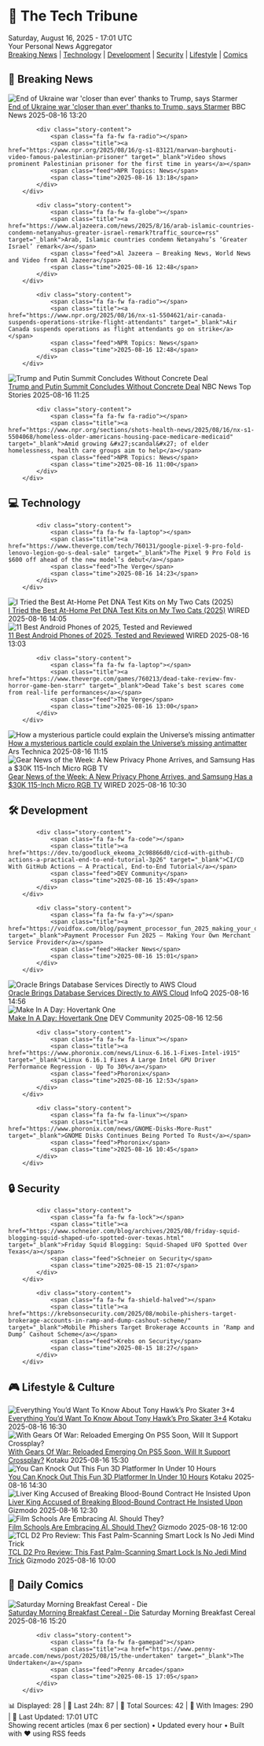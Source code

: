 <!-- Processing 54 RSS feeds at 2025-08-16 17:01:32 UTC -->
<!-- Processing: XKCD -->
<!-- Processing: Poorly Drawn Lines -->
<!-- Processing: Cyanide & Happiness -->
<!-- Processing: Questionable Content -->
<!-- Processing: Girl Genius -->
<!-- Processing: CNN Top Stories -->
<!-- Processing: BBC Breaking News -->
<!-- Processing: CBC News -->
<!-- Error processing https://rss.cbc.ca/lineup/topstories.xml: The read operation timed out -->
<!-- Processing: Reuters Top News -->
<!-- Processing: Reuters World News -->
<!-- Processing: Associated Press Breaking -->
<!-- Processing: ABC News Breaking -->
<!-- Processing: NBC News Breaking -->
<!-- Processing: Guardian World News -->
<!-- Processing: The Verge -->
<!-- Processing: Slashdot -->
<!-- Processing: Lobsters Python -->
<!-- Processing: StackOverflow Blog -->
<!-- Processing: Phoronix Linux News -->
<!-- Processing: OMG! Ubuntu -->
<!-- Processing: DistroWatch -->
<!-- Processing: InfoQ -->
<!-- Processing: Martin Fowler -->
<!-- Processing: The Pragmatic Engineer -->
<!-- Processing: Lifehacker -->
<!-- Processing: Kotaku -->
<!-- Processing: Krebs on Security -->
<!-- Processing: Schneier on Security -->
<!-- Generated 4 new posts out of 28 feeds processed -->
<div class="newspaper-header">
    <h1 class="newspaper-title">📰 The Tech Tribune</h1>
    <div class="newspaper-date">Saturday, August 16, 2025 - 17:01 UTC</div>
    <div class="newspaper-subtitle">Your Personal News Aggregator</div>
</div>

<div class="newspaper-nav">
    <a href="#breaking">Breaking News</a> |
    <a href="#tech">Technology</a> |
    <a href="#dev">Development</a> |
    <a href="#security">Security</a> |
    <a href="#lifestyle">Lifestyle</a> |
    <a href="#webcomics">Comics</a>
</div>

<div class="news-section breaking-news" id="breaking">
<h2 class="section-header">🚨 Breaking News</h2>
<div class="stories-container">
<div class="story">
            <img src="https://ichef.bbci.co.uk/ace/standard/240/cpsprodpb/b083/live/db40cfb0-7a9c-11f0-a69a-95efe7e2a480.jpg" alt="End of Ukraine war &#x27;closer than ever&#x27; thanks to Trump, says Starmer" class="story-image" loading="lazy" onerror="this.style.display='none'">
            <div class="story-content">
                <span class="fa fa-fw fa-flag"></span>
                <span class="title"><a href="https://www.bbc.com/news/articles/c78mve9209ro?at_medium=RSS&at_campaign=rss" target="_blank">End of Ukraine war &#x27;closer than ever&#x27; thanks to Trump, says Starmer</a></span>
                <span class="feed">BBC News</span>
                <span class="time">2025-08-16 13:20</span>
            </div>
        </div>
<div class="story">
            
            <div class="story-content">
                <span class="fa fa-fw fa-radio"></span>
                <span class="title"><a href="https://www.npr.org/2025/08/16/g-s1-83121/marwan-barghouti-video-famous-palestinian-prisoner" target="_blank">Video shows prominent Palestinian prisoner for the first time in years</a></span>
                <span class="feed">NPR Topics: News</span>
                <span class="time">2025-08-16 13:18</span>
            </div>
        </div>
<div class="story">
            
            <div class="story-content">
                <span class="fa fa-fw fa-globe"></span>
                <span class="title"><a href="https://www.aljazeera.com/news/2025/8/16/arab-islamic-countries-condemn-netanyahus-greater-israel-remark?traffic_source=rss" target="_blank">Arab, Islamic countries condemn Netanyahu’s ‘Greater Israel’ remark</a></span>
                <span class="feed">Al Jazeera – Breaking News, World News and Video from Al Jazeera</span>
                <span class="time">2025-08-16 12:48</span>
            </div>
        </div>
<div class="story">
            
            <div class="story-content">
                <span class="fa fa-fw fa-radio"></span>
                <span class="title"><a href="https://www.npr.org/2025/08/16/nx-s1-5504621/air-canada-suspends-operations-strike-flight-attendants" target="_blank">Air Canada suspends operations as flight attendants go on strike</a></span>
                <span class="feed">NPR Topics: News</span>
                <span class="time">2025-08-16 12:48</span>
            </div>
        </div>
<div class="story">
            <img src="https://media-cldnry.s-nbcnews.com/image/upload/t_fit_1500w/mpx/2704722219/2025_08/1755343501290_tdy_sat_alexander_trump_putin_meeting_250816_1920x1080-f9tzww.jpg" alt="Trump and Putin Summit Concludes Without Concrete Deal" class="story-image" loading="lazy" onerror="this.style.display='none'">
            <div class="story-content">
                <span class="fa fa-fw fa-broadcast-tower"></span>
                <span class="title"><a href="https://www.today.com/video/trump-and-putin-summit-ends-without-deal-on-war-in-ukraine-245136453606" target="_blank">Trump and Putin Summit Concludes Without Concrete Deal</a></span>
                <span class="feed">NBC News Top Stories</span>
                <span class="time">2025-08-16 11:25</span>
            </div>
        </div>
<div class="story">
            
            <div class="story-content">
                <span class="fa fa-fw fa-radio"></span>
                <span class="title"><a href="https://www.npr.org/sections/shots-health-news/2025/08/16/nx-s1-5504068/homeless-older-americans-housing-pace-medicare-medicaid" target="_blank">Amid growing &#x27;scandal&#x27; of elder homelessness, health care groups aim to help</a></span>
                <span class="feed">NPR Topics: News</span>
                <span class="time">2025-08-16 11:00</span>
            </div>
        </div>
</div>
</div>
<div class="news-section tech-news" id="tech">
<h2 class="section-header">💻 Technology</h2>
<div class="stories-container">
<div class="story">
            
            <div class="story-content">
                <span class="fa fa-fw fa-laptop"></span>
                <span class="title"><a href="https://www.theverge.com/tech/760131/google-pixel-9-pro-fold-lenovo-legion-go-s-deal-sale" target="_blank">The Pixel 9 Pro Fold is $600 off ahead of the new model’s debut</a></span>
                <span class="feed">The Verge</span>
                <span class="time">2025-08-16 14:23</span>
            </div>
        </div>
<div class="story">
            <img src="https://media.wired.com/photos/689ff4886359164ec162f6c0/master/pass/The%20Best%20At-Home%20Pet%20DNA%20Test%20Kits,%20Tested%20on%20My%20Cats.png" alt="I Tried the Best At-Home Pet DNA Test Kits on My Two Cats (2025)" class="story-image" loading="lazy" onerror="this.style.display='none'">
            <div class="story-content">
                <span class="fa fa-fw fa-bolt"></span>
                <span class="title"><a href="https://www.wired.com/gallery/best-pet-dna-tests/" target="_blank">I Tried the Best At-Home Pet DNA Test Kits on My Two Cats (2025)</a></span>
                <span class="feed">WIRED</span>
                <span class="time">2025-08-16 14:05</span>
            </div>
        </div>
<div class="story">
            <img src="https://media.wired.com/photos/686ec4ff035f106946d69e9a/master/pass/Best%20Android%20Phones.png" alt="11 Best Android Phones of 2025, Tested and Reviewed" class="story-image" loading="lazy" onerror="this.style.display='none'">
            <div class="story-content">
                <span class="fa fa-fw fa-bolt"></span>
                <span class="title"><a href="https://www.wired.com/gallery/best-android-phones/" target="_blank">11 Best Android Phones of 2025, Tested and Reviewed</a></span>
                <span class="feed">WIRED</span>
                <span class="time">2025-08-16 13:03</span>
            </div>
        </div>
<div class="story">
            
            <div class="story-content">
                <span class="fa fa-fw fa-laptop"></span>
                <span class="title"><a href="https://www.theverge.com/games/760213/dead-take-review-fmv-horror-game-ben-starr" target="_blank">Dead Take’s best scares come from real-life performances</a></span>
                <span class="feed">The Verge</span>
                <span class="time">2025-08-16 13:00</span>
            </div>
        </div>
<div class="story">
            <img src="https://cdn.arstechnica.net/wp-content/uploads/2023/06/cube1CROP-500x500.jpg" alt="How a mysterious particle could explain the Universe’s missing antimatter" class="story-image" loading="lazy" onerror="this.style.display='none'">
            <div class="story-content">
                <span class="fa fa-fw fa-cog"></span>
                <span class="title"><a href="https://arstechnica.com/science/2025/08/how-a-mysterious-particle-could-explain-the-universes-missing-antimatter/" target="_blank">How a mysterious particle could explain the Universe’s missing antimatter</a></span>
                <span class="feed">Ars Technica</span>
                <span class="time">2025-08-16 11:15</span>
            </div>
        </div>
<div class="story">
            <img src="https://media.wired.com/photos/689fb47b7a90a2c08263e4a6/master/pass/Gear%20News%20of%20the%20Week-%20A%20New%20Privacy%20Phone%20Arrives,%20and%20Samsung%20Unveils%20a%20115-Inch%20Micro%20RGB%20TV.png" alt="Gear News of the Week: A New Privacy Phone Arrives, and Samsung Has a $30K 115-Inch Micro RGB TV" class="story-image" loading="lazy" onerror="this.style.display='none'">
            <div class="story-content">
                <span class="fa fa-fw fa-bolt"></span>
                <span class="title"><a href="https://www.wired.com/story/gear-news-of-the-week-a-new-privacy-phone-arrives-and-samsung-has-a-115-inch-micro-rgb-tv/" target="_blank">Gear News of the Week: A New Privacy Phone Arrives, and Samsung Has a $30K 115-Inch Micro RGB TV</a></span>
                <span class="feed">WIRED</span>
                <span class="time">2025-08-16 10:30</span>
            </div>
        </div>
</div>
</div>
<div class="news-section dev-news" id="dev">
<h2 class="section-header">🛠️ Development</h2>
<div class="stories-container">
<div class="story">
            
            <div class="story-content">
                <span class="fa fa-fw fa-code"></span>
                <span class="title"><a href="https://dev.to/goodluck_ekeoma_2c98866d0/cicd-with-github-actions-a-practical-end-to-end-tutorial-3p26" target="_blank">CI/CD With GitHub Actions — A Practical, End‑to‑End Tutorial</a></span>
                <span class="feed">DEV Community</span>
                <span class="time">2025-08-16 15:49</span>
            </div>
        </div>
<div class="story">
            
            <div class="story-content">
                <span class="fa fa-fw fa-y"></span>
                <span class="title"><a href="https://voidfox.com/blog/payment_processor_fun_2025_making_your_own_msp/" target="_blank">Payment Processor Fun 2025 – Making Your Own Merchant Service Provider</a></span>
                <span class="feed">Hacker News</span>
                <span class="time">2025-08-16 15:01</span>
            </div>
        </div>
<div class="story">
            <img src="https://res.infoq.com/news/2025/08/oracle-aws-exadata/en/headerimage/generatedHeaderImage-1754197064823.jpg" alt="Oracle Brings Database Services Directly to AWS Cloud" class="story-image" loading="lazy" onerror="this.style.display='none'">
            <div class="story-content">
                <span class="fa fa-fw fa-info-circle"></span>
                <span class="title"><a href="https://www.infoq.com/news/2025/08/oracle-aws-exadata/?utm_campaign=infoq_content&utm_source=infoq&utm_medium=feed&utm_term=global" target="_blank">Oracle Brings Database Services Directly to AWS Cloud</a></span>
                <span class="feed">InfoQ</span>
                <span class="time">2025-08-16 14:56</span>
            </div>
        </div>
<div class="story">
            <img src="https://media2.dev.to/dynamic/image/width=800%2Cheight=%2Cfit=scale-down%2Cgravity=auto%2Cformat=auto/https%3A%2F%2Fdev-to-uploads.s3.amazonaws.com%2Fuploads%2Farticles%2Fklal2dsn3optx2h2yo79.png" alt="Make In A Day: Hovertank One" class="story-image" loading="lazy" onerror="this.style.display='none'">
            <div class="story-content">
                <span class="fa fa-fw fa-code"></span>
                <span class="title"><a href="https://dev.to/chigbeef_77/make-in-a-day-hovertank-one-4edn" target="_blank">Make In A Day: Hovertank One</a></span>
                <span class="feed">DEV Community</span>
                <span class="time">2025-08-16 12:56</span>
            </div>
        </div>
<div class="story">
            
            <div class="story-content">
                <span class="fa fa-fw fa-linux"></span>
                <span class="title"><a href="https://www.phoronix.com/news/Linux-6.16.1-Fixes-Intel-i915" target="_blank">Linux 6.16.1 Fixes A Large Intel GPU Driver Performance Regression - Up To 30%</a></span>
                <span class="feed">Phoronix</span>
                <span class="time">2025-08-16 12:53</span>
            </div>
        </div>
<div class="story">
            
            <div class="story-content">
                <span class="fa fa-fw fa-linux"></span>
                <span class="title"><a href="https://www.phoronix.com/news/GNOME-Disks-More-Rust" target="_blank">GNOME Disks Continues Being Ported To Rust</a></span>
                <span class="feed">Phoronix</span>
                <span class="time">2025-08-16 10:45</span>
            </div>
        </div>
</div>
</div>
<div class="news-section security-news" id="security">
<h2 class="section-header">🔒 Security</h2>
<div class="stories-container">
<div class="story">
            
            <div class="story-content">
                <span class="fa fa-fw fa-lock"></span>
                <span class="title"><a href="https://www.schneier.com/blog/archives/2025/08/friday-squid-blogging-squid-shaped-ufo-spotted-over-texas.html" target="_blank">Friday Squid Blogging: Squid-Shaped UFO Spotted Over Texas</a></span>
                <span class="feed">Schneier on Security</span>
                <span class="time">2025-08-15 21:07</span>
            </div>
        </div>
<div class="story">
            
            <div class="story-content">
                <span class="fa fa-fw fa-shield-halved"></span>
                <span class="title"><a href="https://krebsonsecurity.com/2025/08/mobile-phishers-target-brokerage-accounts-in-ramp-and-dump-cashout-scheme/" target="_blank">Mobile Phishers Target Brokerage Accounts in ‘Ramp and Dump’ Cashout Scheme</a></span>
                <span class="feed">Krebs on Security</span>
                <span class="time">2025-08-15 18:27</span>
            </div>
        </div>
</div>
</div>
<div class="news-section lifestyle-news" id="lifestyle">
<h2 class="section-header">🎮 Lifestyle & Culture</h2>
<div class="stories-container">
<div class="story">
            <img src="https://kotaku.com/app/uploads/2025/08/hed15.jpg" alt="Everything You’d Want To Know About Tony Hawk’s Pro Skater 3+4" class="story-image" loading="lazy" onerror="this.style.display='none'">
            <div class="story-content">
                <span class="fa fa-fw fa-gamepad"></span>
                <span class="title"><a href="https://kotaku.com/tony-hawk-pro-skater-3-4-skaters-crossplay-hltb-save-2000618077" target="_blank">Everything You’d Want To Know About Tony Hawk’s Pro Skater 3+4</a></span>
                <span class="feed">Kotaku</span>
                <span class="time">2025-08-16 16:30</span>
            </div>
        </div>
<div class="story">
            <img src="https://kotaku.com/app/uploads/2025/08/hed14.jpg" alt="With Gears Of War: Reloaded Emerging On PS5 Soon, Will It Support Crossplay?" class="story-image" loading="lazy" onerror="this.style.display='none'">
            <div class="story-content">
                <span class="fa fa-fw fa-gamepad"></span>
                <span class="title"><a href="https://kotaku.com/gears-of-war-reloaded-crossplay-cross-save-progression-ps5-xbox-2000618072" target="_blank">With Gears Of War: Reloaded Emerging On PS5 Soon, Will It Support Crossplay?</a></span>
                <span class="feed">Kotaku</span>
                <span class="time">2025-08-16 15:30</span>
            </div>
        </div>
<div class="story">
            <img src="https://kotaku.com/app/uploads/2025/08/hed-my-image.jpg" alt="You Can Knock Out This Fun 3D Platformer In Under 10 Hours" class="story-image" loading="lazy" onerror="this.style.display='none'">
            <div class="story-content">
                <span class="fa fa-fw fa-gamepad"></span>
                <span class="title"><a href="https://kotaku.com/ruffy-and-the-riverside-platformer-short-steam-ps5-xbox-2000618070" target="_blank">You Can Knock Out This Fun 3D Platformer In Under 10 Hours</a></span>
                <span class="feed">Kotaku</span>
                <span class="time">2025-08-16 14:30</span>
            </div>
        </div>
<div class="story">
            <img src="https://gizmodo.com/app/uploads/2025/06/Liver-King.jpg" alt="Liver King Accused of Breaking Blood-Bound Contract He Insisted Upon" class="story-image" loading="lazy" onerror="this.style.display='none'">
            <div class="story-content">
                <span class="fa fa-fw fa-computer"></span>
                <span class="title"><a href="https://gizmodo.com/liver-king-accused-of-breaking-blood-bound-contract-he-insisted-upon-2000643897" target="_blank">Liver King Accused of Breaking Blood-Bound Contract He Insisted Upon</a></span>
                <span class="feed">Gizmodo</span>
                <span class="time">2025-08-16 12:30</span>
            </div>
        </div>
<div class="story">
            <img src="https://gizmodo.com/app/uploads/2025/05/GettyImages-2207967436.jpg" alt="Film Schools Are Embracing AI. Should They?" class="story-image" loading="lazy" onerror="this.style.display='none'">
            <div class="story-content">
                <span class="fa fa-fw fa-computer"></span>
                <span class="title"><a href="https://gizmodo.com/film-schools-are-embracing-ai-should-they-2000639311" target="_blank">Film Schools Are Embracing AI. Should They?</a></span>
                <span class="feed">Gizmodo</span>
                <span class="time">2025-08-16 12:00</span>
            </div>
        </div>
<div class="story">
            <img src="https://gizmodo.com/app/uploads/2025/07/TCL-D2-Pro-smart-lock-review-7.jpg" alt="TCL D2 Pro Review: This Fast Palm-Scanning Smart Lock Is No Jedi Mind Trick" class="story-image" loading="lazy" onerror="this.style.display='none'">
            <div class="story-content">
                <span class="fa fa-fw fa-computer"></span>
                <span class="title"><a href="https://gizmodo.com/tcl-d2-pro-review-this-fast-palm-scanning-smart-lock-is-no-jedi-mind-trick-2000626049" target="_blank">TCL D2 Pro Review: This Fast Palm-Scanning Smart Lock Is No Jedi Mind Trick</a></span>
                <span class="feed">Gizmodo</span>
                <span class="time">2025-08-16 10:00</span>
            </div>
        </div>
</div>
</div>
<div class="news-section webcomics-section" id="webcomics">
<h2 class="section-header">🎨 Daily Comics</h2>
<div class="stories-container">
<div class="story">
            <img src="https://www.smbc-comics.com/comics/1755141363-20250816.png" alt="Saturday Morning Breakfast Cereal - Die" class="story-image" loading="lazy" onerror="this.style.display='none'">
            <div class="story-content">
                <span class="fa fa-fw fa-smile"></span>
                <span class="title"><a href="https://www.smbc-comics.com/comic/die-2" target="_blank">Saturday Morning Breakfast Cereal - Die</a></span>
                <span class="feed">Saturday Morning Breakfast Cereal</span>
                <span class="time">2025-08-16 15:20</span>
            </div>
        </div>
<div class="story">
            
            <div class="story-content">
                <span class="fa fa-fw fa-gamepad"></span>
                <span class="title"><a href="https://www.penny-arcade.com/news/post/2025/08/15/the-undertaken" target="_blank">The Undertaken</a></span>
                <span class="feed">Penny Arcade</span>
                <span class="time">2025-08-15 17:05</span>
            </div>
        </div>
</div>
</div>

<div class="newspaper-footer">
    <div class="stats">
        📊 Displayed: 28 | 📅 Last 24h: 87 | 📡 Total Sources: 42 | 📸 With Images: 290 |
        🔄 Last Updated: 17:01 UTC
    </div>
    <div class="footer-note">
        Showing recent articles (max 6 per section) • Updated every hour • Built with ❤️ using RSS feeds
    </div>
</div>
